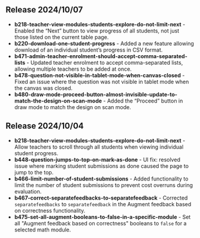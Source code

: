 ## Release 2024/10/07

- **b218-teacher-view-modules-students-explore-do-not-limit-next** - Enabled the “Next” button to view progress of all students, not just those listed on the current table page.
- **b220-download-one-student-progress** - Added a new feature allowing download of an individual student’s progress in CSV format.
- **b471-admin-teacher-enrolment-should-accept-comma-separated-lists** - Updated teacher enrolment to accept comma-separated lists, allowing multiple teachers to be added at once.
- **b478-question-not-visible-in-tablet-mode-when-canvas-closed** - Fixed an issue where the question was not visible in tablet mode when the canvas was closed.
- **b480-draw-mode-proceed-button-almost-invisible-update-to-match-the-design-on-scan-mode** - Added the “Proceed” button in draw mode to match the design on scan mode.


## Release 2024/10/04

- **b218-teacher-view-modules-students-explore-do-not-limit-next** - Allow teachers to scroll through all students when viewing individual student progress.
- **b448-question-jumps-to-top-on-mark-as-done** - UI fix: resolved issue where marking student submissions as done caused the page to jump to the top.
- **b466-limit-number-of-student-submissions** - Added functionality to limit the number of student submissions to prevent cost overruns during evaluation.
- **b467-correct-separatefeedbacks-to-separatefeedback** - Corrected `separatefeedbacks` to `separatefeedback` in the Augment feedback based on correctness functionality.
- **b475-set-all-augment-booleans-to-false-in-a-specific-module** - Set all "Augment feedback based on correctness" booleans to `false` for a selected math module.

